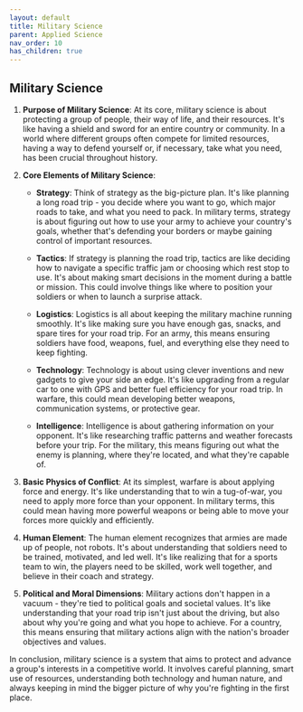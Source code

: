 ```yaml
---
layout: default
title: Military Science
parent: Applied Science
nav_order: 10
has_children: true
---
```


## Military Science

1. **Purpose of Military Science**: At its core, military science is about protecting a group of people, their way of life, and their resources. It's like having a shield and sword for an entire country or community. In a world where different groups often compete for limited resources, having a way to defend yourself or, if necessary, take what you need, has been crucial throughout history.

2. **Core Elements of Military Science**:

    - **Strategy**: Think of strategy as the big-picture plan. It's like planning a long road trip - you decide where you want to go, which major roads to take, and what you need to pack. In military terms, strategy is about figuring out how to use your army to achieve your country's goals, whether that's defending your borders or maybe gaining control of important resources.

    - **Tactics**: If strategy is planning the road trip, tactics are like deciding how to navigate a specific traffic jam or choosing which rest stop to use. It's about making smart decisions in the moment during a battle or mission. This could involve things like where to position your soldiers or when to launch a surprise attack.

    - **Logistics**: Logistics is all about keeping the military machine running smoothly. It's like making sure you have enough gas, snacks, and spare tires for your road trip. For an army, this means ensuring soldiers have food, weapons, fuel, and everything else they need to keep fighting.

    - **Technology**: Technology is about using clever inventions and new gadgets to give your side an edge. It's like upgrading from a regular car to one with GPS and better fuel efficiency for your road trip. In warfare, this could mean developing better weapons, communication systems, or protective gear.

    - **Intelligence**: Intelligence is about gathering information on your opponent. It's like researching traffic patterns and weather forecasts before your trip. For the military, this means figuring out what the enemy is planning, where they're located, and what they're capable of.

3. **Basic Physics of Conflict**: At its simplest, warfare is about applying force and energy. It's like understanding that to win a tug-of-war, you need to apply more force than your opponent. In military terms, this could mean having more powerful weapons or being able to move your forces more quickly and efficiently.

4. **Human Element**: The human element recognizes that armies are made up of people, not robots. It's about understanding that soldiers need to be trained, motivated, and led well. It's like realizing that for a sports team to win, the players need to be skilled, work well together, and believe in their coach and strategy.

5. **Political and Moral Dimensions**: Military actions don't happen in a vacuum - they're tied to political goals and societal values. It's like understanding that your road trip isn't just about the driving, but also about why you're going and what you hope to achieve. For a country, this means ensuring that military actions align with the nation's broader objectives and values.

In conclusion, military science is a system that aims to protect and advance a group's interests in a competitive world. It involves careful planning, smart use of resources, understanding both technology and human nature, and always keeping in mind the bigger picture of why you're fighting in the first place.
